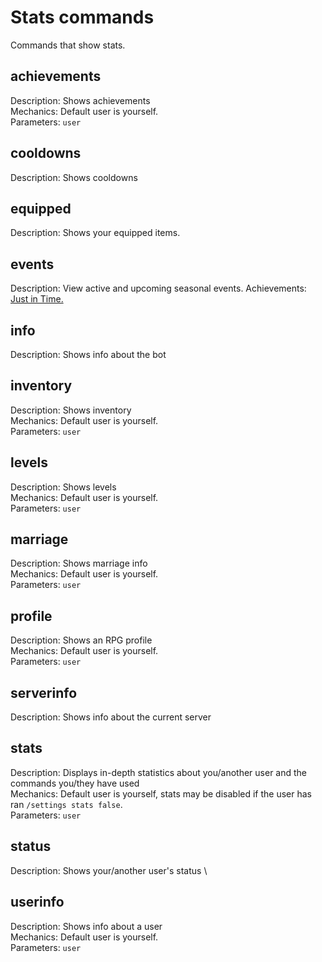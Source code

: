 # Stats commands
Commands that show stats.

## achievements
Description: Shows achievements \
Mechanics: Default user is yourself. \
Parameters: `user`

## cooldowns
Description: Shows cooldowns

## equipped
Description: Shows your equipped items.

## events
Description: View active and upcoming seasonal events.
Achievements: [Just in Time.](/achievements?id=just-in-time)

## info
Description: Shows info about the bot

## inventory
Description: Shows inventory \
Mechanics: Default user is yourself. \
Parameters: `user`

## levels
Description: Shows levels \
Mechanics: Default user is yourself. \
Parameters: `user`

## marriage
Description: Shows marriage info \
Mechanics: Default user is yourself. \
Parameters: `user`

## profile
Description: Shows an RPG profile \
Mechanics: Default user is yourself. \
Parameters: `user`

## serverinfo
Description: Shows info about the current server

## stats
Description: Displays in-depth statistics about you/another user and the commands you/they have used \
Mechanics: Default user is yourself, stats may be disabled if the user has ran `/settings stats false`. \
Parameters: `user`

## status
Description: Shows your/another user's status \

## userinfo
Description: Shows info about a user \
Mechanics: Default user is yourself. \
Parameters: `user`
